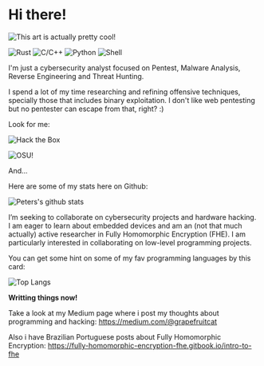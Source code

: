 # Hi there!

![This art is actually pretty cool!](https://media0.giphy.com/media/v1.Y2lkPTc5MGI3NjExZjY1bGRicHJ4eDdnYmFpemZuYXVneWhqYzZndDFpNnZhdXV2enI5MCZlcD12MV9pbnRlcm5hbF9naWZfYnlfaWQmY3Q9Zw/XMFQroKFTaaHNGg8dr/giphy.gif)

![Rust](https://img.shields.io/badge/-Rust-gray?style=for-the-badge&logo=rust)
![C/C++](https://img.shields.io/badge/-C%2FC%2B%2B-blue?style=for-the-badge&logo=cplusplus)
![Python](https://img.shields.io/badge/-Python-yellow?style=for-the-badge&logo=python)
![Shell](https://img.shields.io/badge/-Shell-blue?style=for-the-badge&logo=shell)

I'm just a cybersecurity analyst focused on Pentest, Malware Analysis, Reverse Engineering and Threat Hunting.

I spend a lot of my time researching and refining offensive techniques, specially those that includes binary exploitation. I don't like web pentesting but no pentester can escape from that, right? :)

Look for me:

![Hack the Box](http://www.hackthebox.eu/badge/image/352775)

![OSU!](https://img.shields.io/badge/OSU!-IchigoHamu-e75480)

And...

Here are some of my stats here on Github:

![Peters's github stats](https://bad-apple-github-readme.vercel.app/api?show_bg=1&username=peterspbr&theme=radical)

I’m seeking to collaborate on cybersecurity projects and hardware hacking. I am eager to learn about embedded devices and am an (not that much actually) active researcher in Fully Homomorphic Encryption (FHE). I am particularly interested in collaborating on low-level programming projects.

You can get some hint on some of my fav programming languages by this card:

![Top Langs](https://bad-apple-github-readme.vercel.app/api/top-langs/?username=peterspbr&layout=compact&theme=radical)

**Writting things now!**

Take a look at my Medium page where i post my thoughts about programming and hacking: https://medium.com/@grapefruitcat

Also i have Brazilian Portuguese posts about Fully Homomorphic Encryption: https://fully-homomorphic-encryption-fhe.gitbook.io/intro-to-fhe
